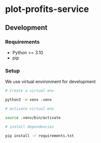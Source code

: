 # plot-profits-service


## Development

### Requirements

* Python >= 3.10
* pip


### Setup

We use virtual environment for development

```sh
# Create a virtual env

python3 -m venv .venv

# activate virtual env

source .venv/bin/activate

# install dependencies

pip install -r requirements.txt

```
